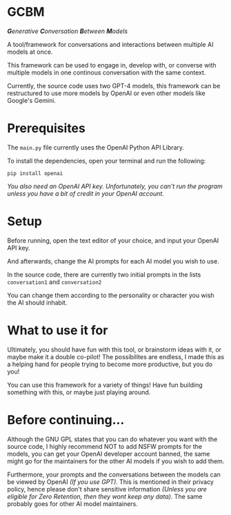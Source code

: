 # GCBM
_**G**enerative **C**onversation **B**etween **M**odels_

A tool/framework for conversations and interactions between multiple AI models at once.

This framework can be used to engage in, develop with, or converse with multiple models in one continous conversation with the same context.

Currently, the source code uses two GPT-4 models, this framework can be restructured to use more models by OpenAI or even other models like Google's Gemini.

# Prerequisites

The ```main.py``` file currently uses the OpenAI Python API Library.

To install the dependencies, open your terminal and run the following:

```pip install openai```

*You also need an OpenAI API key. Unfortunately, you can't run the program unless you have a bit of credit in your OpenAI account.*

# Setup

Before running, open the text editor of your choice, and input your OpenAI API key.

And afterwards, change the AI prompts for each AI model you wish to use.

In the source code, there are currently two initial prompts in the lists ```conversation1``` and ```conversation2```

You can change them according to the personality or character you wish the AI should inhabit.

# What to use it for

Ultimately, you should have fun with this tool, or brainstorm ideas with it, or maybe make it a double co-pilot! The possibilites are endless, I made this as a helping hand for people trying to become more productive, but you do you!

You can use this framework for a variety of things! Have fun building something with this, or maybe just playing around.

# Before continuing...

Although the GNU GPL states that you can do whatever you want with the source code, I highly recommend NOT to add NSFW prompts for the models, you can get your OpenAI developer account banned, the same might go for the maintainers for the other AI models if you wish to add them.

Furthermore, your prompts and the conversations between the models can be viewed by OpenAI _(If you use GPT)_. This is mentioned in their privacy policy, hence please don't share sensitive information _(Unless you are eligible for Zero Retention, then they wont keep any data)_. The same probably goes for other AI model maintainers.

